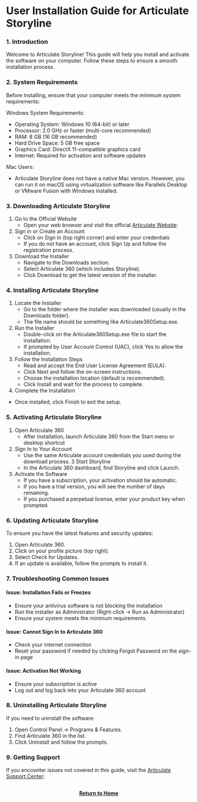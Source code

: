# User Installation Guide for Articulate Storyline

<h3>1. Introduction</h3>

Welcome to Articulate Storyline! This guide will help you install and activate the software on your computer. Follow these steps to ensure a smooth installation process.

<h3>2. System Requirements</h3>

Before installing, ensure that your computer meets the minimum system requirements:

Windows System Requirements:
- Operating System: Windows 10 (64-bit) or later
- Processor: 2.0 GHz or faster (multi-core recommended)
- RAM: 8 GB (16 GB recommended)
- Hard Drive Space: 5 GB free space
- Graphics Card: DirectX 11-compatible graphics card
- Internet: Required for activation and software updates

Mac Users:
- Articulate Storyline does not have a native Mac version. However, you can run it on macOS using virtualization software like Parallels Desktop or VMware Fusion with Windows installed.

<h3>3. Downloading Articulate Storyline</h3>

1. Go to the Official Website
    - Open your web browser and visit the official [Articulate Website](https://articulate.com/):
2. Sign in or Create an Account
    - Click on Sign In (top right corner) and enter your credentials
    - If you do not have an account, click Sign Up and follow the registration process.
3. Download the Installer
    - Navigate to the Downloads section.
    - Select Articulate 360 (which includes Storyline).
    - Click Download to get the latest version of the installer.

<h3>4. Installing Articulate Storyline</h3>

1. Locate the Installer
    - Go to the folder where the installer was downloaded (usually in the Downloads folder).
    - The file name should be something like Articulate360Setup.exe.
2. Run the Installer
    - Double-click on the Articulate360Setup.exe file to start the installation.
    - If prompted by User Account Control (UAC), click Yes to allow the installation.
3. Follow the Installation Steps
    - Read and accept the End User License Agreement (EULA).
    - Click Next and follow the on-screen instructions.
    - Choose the installation location (default is recommended).
    - Click Install and wait for the process to complete.
4. Complete the Installation
  - Once installed, click Finish to exit the setup.

<h3>5. Activating Articulate Storyline</h3>

1. Open Articulate 360
   - After installation, launch Articulate 360 from the Start menu or desktop shortcut
2. Sign In to Your Account
   - Use the same Articulate account credentials you used during the download process.
3 Start Storyline
    - In the Articulate 360 dashboard, find Storyline and click Launch.
4. Activate the Software
    - If you have a subscription, your activation should be automatic.
    - If you have a trial version, you will see the number of days remaining.
    - If you purchased a perpetual license, enter your product key when prompted.

<h3>6. Updating Articulate Storyline</h3>

To ensure you have the latest features and security updates:
1. Open Articulate 360.
2. Click on your profile picture (top right).
3. Select Check for Updates.
4. If an update is available, follow the prompts to install it.

<h3>7. Troubleshooting Common Issues</h3>

<h4>Issue: Installation Fails or Freezes</h4>

- Ensure your antivirus software is not blocking the installation
- Run the installer as Administrator (Right-click → Run as Administrator)
- Ensure your system meets the minimum requirements.

<h4>Issue: Cannot Sign In to Articulate 360</h4>

- Check your internet connection
- Reset your password if needed by clicking Forgot Password on the sign-in page

<h4>Issue: Activation Not Working</h4>

- Ensure your subscription is active
- Log out and log back into your Articulate 360 account

<h3>8. Uninstalling Articulate Storyline</h3>

If you need to uninstall the software:

1. Open Control Panel → Programs & Features.
2. Find Articulate 360 in the list.
3. Click Uninstall and follow the prompts.

<h3>9. Getting Support</h3>

If you encounter issues not covered in this guide, visit the [Articulate Support Center](https://articulate.com/support):

<h2></h2>
<p align="center">
  <a href="https://github.com/rlangc/Test_RCL.git"><b>Return to Home</b></a>
